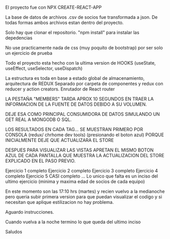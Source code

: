 El proyecto fue con NPX CREATE-REACT-APP

La base de datos de archivos .csv de socios fue transformada a json.
De todas formas ambos archivos estan dentro del proyecto.

Solo hay que clonar el repositorio.
"npm install" para instalar las depedencias

No use practicamente nada de css (muy poquito de bootstrap) por ser solo un ejercicio de prueba

Todo el proyecto esta hecho con la ultima version de HOOKS (useState, useEffect, useSelector, useDispatch)

La estructura es toda en base a estado global de almacenamiento, arquitectura de REDUX
Separado por carpeta de componentes y redux con reducer y action creators.
Enrutador de React router

LA PESTAÑA "MEMBERS" TARDA APROX 10 SEGUNDOS EN TRAER LA INFORMACION DE LA FUENTE DE DATOS DEBIDO A SU VOLUMEN.

DEJE ESA COMO PRINCIPAL CONSUMIDORA DE DATOS SIMULANDO UN GET REAL A MONGODB O SQL.

LOS RESULTADOS EN CADA TAG... SE MUESTRAN PRIMERO POR CONSOLA (redux/ chrhome dev tools) (presionando el boton azul)
PORQUE INICIALMENTE DEJE QUE ACTUALIZARA EL STORE

DESPUES PARA VISUALIZAR LAS VISTAS APRETAN EL MISMO BOTON AZUL DE CADA PANTALLA QUE MUESTRA LA ACTUALIZACION DEL STORE EXPLICADO EN EL PASO PREVIO.

Ejercicio 1 completo
Ejercicio 2 completo
Ejercicio 3 completo
Ejercicio 4 completo
Ejercicio 5 CASI completo ... Lo unico que falta es un inciso del ultimo ejercicio (minima y maxima edad de socios de cada equipo)

En este momento son las 17:10 hrs (martes) y recien vuelvo a la medianoche pero queria subir primera version para que puedan visualizar el codigo y si necesitan que aplique estilizacion no hay problema.

Aguardo instrucciones.

Cuando vuelva a la noche termino lo que queda del ultimo inciso

Saludos
